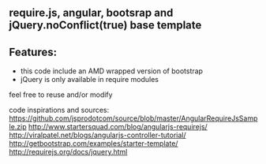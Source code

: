 require.js, angular, bootsrap and jQuery.noConflict(true) base template
-----------------------------------------------------------------------

Features:
---------

- this code include an AMD wrapped version of bootstrap
- jQuery is only available in require modules

feel free to reuse and/or modify

code inspirations and sources:
https://github.com/jsprodotcom/source/blob/master/AngularRequireJsSample.zip
http://www.startersquad.com/blog/angularjs-requirejs/
http://viralpatel.net/blogs/angularjs-controller-tutorial/
http://getbootstrap.com/examples/starter-template/
http://requirejs.org/docs/jquery.html

